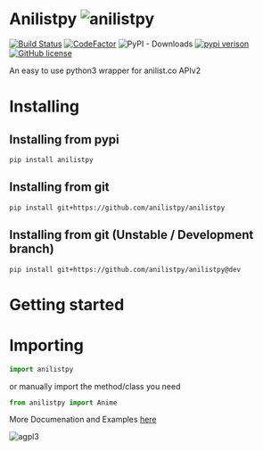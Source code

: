 # Anilistpy ![anilistpy](https://avatars3.githubusercontent.com/u/75199724?s=30&v=4)

[![Build Status](https://travis-ci.com/anilistpy/anilistpy.svg?branch=master)](https://travis-ci.com/anilistpy/anilistpy)
[![CodeFactor](https://www.codefactor.io/repository/github/anilistpy/anilistpy/badge)](https://www.codefactor.io/repository/github/anilistpy/anilistpy)
![PyPI - Downloads](https://img.shields.io/pypi/dm/anilistpy)
[![pypi verison](https://img.shields.io/pypi/v/anilistpy.svg)](https://pypi.org/project/anilistpy/)
[![GitHub license](https://img.shields.io/github/license/anilistpy/anilistpy)](https://github.com/anilistpy/anilistpy/blob/master/license)

An easy to use python3 wrapper for anilist.co APIv2

# Installing

## Installing from pypi

```
pip install anilistpy
```

## Installing from git
```
pip install git+https://github.com/anilistpy/anilistpy
```

## Installing from git (Unstable / Development branch)
```
pip install git+https://github.com/anilistpy/anilistpy@dev
```

# Getting started

# Importing

```py
import anilistpy
```

or manually import the method/class you need
```py
from anilistpy import Anime
```
 
More Documenation and Examples [here](https://anilistpy.github.io/)


![agpl3](https://upload.wikimedia.org/wikipedia/commons/thumb/0/06/AGPLv3_Logo.svg/200px-AGPLv3_Logo.svg.png)